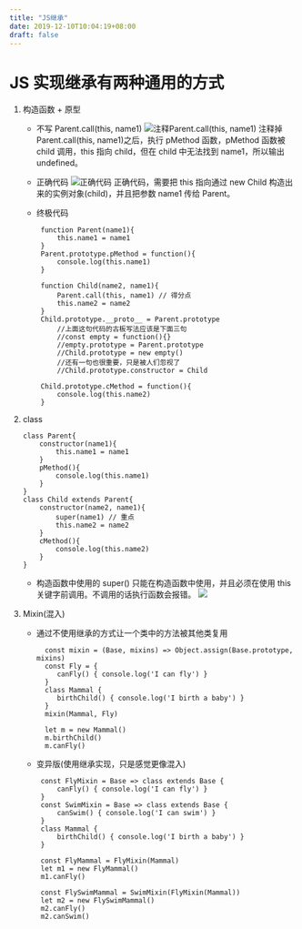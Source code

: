 ```yaml
---
title: "JS继承"
date: 2019-12-10T10:04:19+08:00
draft: false
---
```


# JS 实现继承有两种通用的方式

1. 构造函数 + 原型

   - 不写 Parent.call(this, name1)
     ![注释Parent.call(this, name1)](/images/nocall.png)
     注释掉 Parent.call(this, name1)之后，执行 pMethod 函数，pMethod 函数被 child 调用，this 指向 child，但在 child 中无法找到 name1，所以输出 undefined。

   - 正确代码
     ![正确代码](/images/normal.jpg)
     正确代码，需要把 this 指向通过 new Child 构造出来的实例对象(child)，并且把参数 name1 传给 Parent。

   * 终极代码

     ```
      function Parent(name1){
          this.name1 = name1
      }
      Parent.prototype.pMethod = function(){
          console.log(this.name1)
      }

      function Child(name2, name1){
          Parent.call(this, name1) // 得分点
          this.name2 = name2
      }
      Child.prototype.__proto__ = Parent.prototype
          //上面这句代码的古板写法应该是下面三句
          //const empty = function(){}
          //empty.prototype = Parent.prototype
          //Child.prototype = new empty()
          //还有一句也很重要，只是被人们忽视了
          //Child.prototype.constructor = Child

      Child.prototype.cMethod = function(){
          console.log(this.name2)
      }
     ```

2. class

   ```
   class Parent{
       constructor(name1){
           this.name1 = name1
       }
       pMethod(){
           console.log(this.name1)
       }
   }
   class Child extends Parent{
       constructor(name2, name1){
           super(name1) // 重点
           this.name2 = name2
       }
       cMethod(){
           console.log(this.name2)
       }
   }
   ```

   - 构造函数中使用的 super() 只能在构造函数中使用，并且必须在使用 this 关键字前调用。不调用的话执行函数会报错。
     ![](/images/class-error.jpg)

3. Mixin(混入)

   - 通过不使用继承的方式让一个类中的方法被其他类复用

     ```
       const mixin = (Base, mixins) => Object.assign(Base.prototype, mixins)
       const Fly = {
          canFly() { console.log('I can fly') }
       }
       class Mammal {
          birthChild() { console.log('I birth a baby') }
       }
       mixin(Mammal, Fly)

       let m = new Mammal()
       m.birthChild()
       m.canFly()
     ```

   - 变异版(使用继承实现，只是感觉更像混入)

     ```
      const FlyMixin = Base => class extends Base {
          canFly() { console.log('I can fly') }
      }
      const SwimMixin = Base => class extends Base {
          canSwim() { console.log('I can swim') }
      }
      class Mammal {
          birthChild() { console.log('I birth a baby') }
      }

      const FlyMammal = FlyMixin(Mammal)
      let m1 = new FlyMammal()
      m1.canFly()

      const FlySwimMammal = SwimMixin(FlyMixin(Mammal))
      let m2 = new FlySwimMammal()
      m2.canFly()
      m2.canSwim()
     ```
